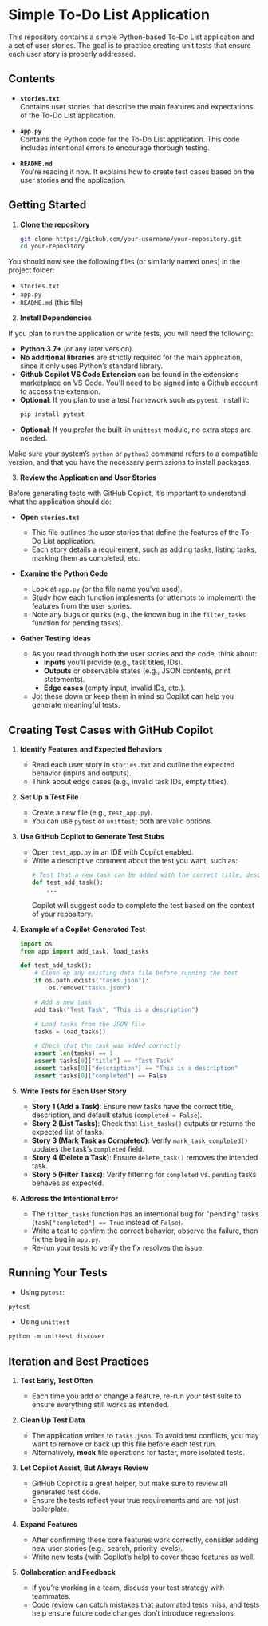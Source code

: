 # Simple To-Do List Application

This repository contains a simple Python-based To-Do List application and a set of user stories. The goal is to practice creating unit tests that ensure each user story is properly addressed.

## Contents

- **`stories.txt`**  
  Contains user stories that describe the main features and expectations of the To-Do List application.

- **`app.py`**  
  Contains the Python code for the To-Do List application. This code includes intentional errors to encourage thorough testing.

- **`README.md`**  
  You’re reading it now. It explains how to create test cases based on the user stories and the application.

## Getting Started

1. **Clone the repository**  
   ```bash
   git clone https://github.com/your-username/your-repository.git
   cd your-repository

You should now see the following files (or similarly named ones) in the project folder:

- `stories.txt`
- `app.py`
- `README.md` (this file)

2. **Install Dependencies**

If you plan to run the application or write tests, you will need the following:

- **Python 3.7+** (or any later version).  
- **No additional libraries** are strictly required for the main application, since it only uses Python’s standard library.
- **Github Copilot VS Code Extension** can be found in the extensions marketplace on VS Code. You'll need to be signed into a Github account to access the extension.
- **Optional**: If you plan to use a test framework such as `pytest`, install it:
  ```bash
  pip install pytest

- **Optional**: If you prefer the built-in `unittest` module, no extra steps are needed.

Make sure your system’s `python` or `python3` command refers to a compatible version, and that you have the necessary permissions to install packages.

3. **Review the Application and User Stories**

Before generating tests with GitHub Copilot, it’s important to understand what the application should do:

- **Open `stories.txt`**  
   - This file outlines the user stories that define the features of the To-Do List application.  
   - Each story details a requirement, such as adding tasks, listing tasks, marking them as completed, etc.

- **Examine the Python Code**  
   - Look at `app.py` (or the file name you’ve used).  
   - Study how each function implements (or attempts to implement) the features from the user stories.  
   - Note any bugs or quirks (e.g., the known bug in the `filter_tasks` function for pending tasks).

- **Gather Testing Ideas**  
   - As you read through both the user stories and the code, think about:
     - **Inputs** you’ll provide (e.g., task titles, IDs).  
     - **Outputs** or observable states (e.g., JSON contents, print statements).  
     - **Edge cases** (empty input, invalid IDs, etc.).  
   - Jot these down or keep them in mind so Copilot can help you generate meaningful tests.

## Creating Test Cases with GitHub Copilot

1. **Identify Features and Expected Behaviors**  
   - Read each user story in `stories.txt` and outline the expected behavior (inputs and outputs).
   - Think about edge cases (e.g., invalid task IDs, empty titles).

2. **Set Up a Test File**  
   - Create a new file (e.g., `test_app.py`).
   - You can use `pytest` or `unittest`; both are valid options.

3. **Use GitHub Copilot to Generate Test Stubs**  
   - Open `test_app.py` in an IDE with Copilot enabled.
   - Write a descriptive comment about the test you want, such as:
     ```python
     # Test that a new task can be added with the correct title, description, and status.
     def test_add_task():
         ...
     ```
     Copilot will suggest code to complete the test based on the context of your repository.

4. **Example of a Copilot-Generated Test**  
   ```python
   import os
   from app import add_task, load_tasks

   def test_add_task():
       # Clean up any existing data file before running the test
       if os.path.exists("tasks.json"):
           os.remove("tasks.json")

       # Add a new task
       add_task("Test Task", "This is a description")

       # Load tasks from the JSON file
       tasks = load_tasks()

       # Check that the task was added correctly
       assert len(tasks) == 1
       assert tasks[0]["title"] == "Test Task"
       assert tasks[0]["description"] == "This is a description"
       assert tasks[0]["completed"] == False
   ```

5. **Write Tests for Each User Story**  
   - **Story 1 (Add a Task)**: Ensure new tasks have the correct title, description, and default status (`completed = False`).  
   - **Story 2 (List Tasks)**: Check that `list_tasks()` outputs or returns the expected list of tasks.  
   - **Story 3 (Mark Task as Completed)**: Verify `mark_task_completed()` updates the task’s `completed` field.  
   - **Story 4 (Delete a Task)**: Ensure `delete_task()` removes the intended task.  
   - **Story 5 (Filter Tasks)**: Verify filtering for `completed` vs. `pending` tasks behaves as expected.

6. **Address the Intentional Error**  
   - The `filter_tasks` function has an intentional bug for "pending" tasks (`task["completed"] == True` instead of `False`).  
   - Write a test to confirm the correct behavior, observe the failure, then fix the bug in `app.py`.  
   - Re-run your tests to verify the fix resolves the issue.

## Running Your Tests

- Using `pytest`:
```python
pytest
```

- Using `unittest`
```python
python -m unittest discover
```

## Iteration and Best Practices

1. **Test Early, Test Often**  
   - Each time you add or change a feature, re-run your test suite to ensure everything still works as intended.

2. **Clean Up Test Data**  
   - The application writes to `tasks.json`. To avoid test conflicts, you may want to remove or back up this file before each test run.  
   - Alternatively, **mock** file operations for faster, more isolated tests.

3. **Let Copilot Assist, But Always Review**  
   - GitHub Copilot is a great helper, but make sure to review all generated test code.  
   - Ensure the tests reflect your true requirements and are not just boilerplate.

4. **Expand Features**  
   - After confirming these core features work correctly, consider adding new user stories (e.g., search, priority levels).  
   - Write new tests (with Copilot’s help) to cover those features as well.

5. **Collaboration and Feedback**  
   - If you’re working in a team, discuss your test strategy with teammates.  
   - Code review can catch mistakes that automated tests miss, and tests help ensure future code changes don’t introduce regressions.
